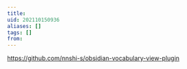```yaml
---
title: 
uid: 202110150936
aliases: []
tags: []
from: 
---
```

https://github.com/nnshi-s/obsidian-vocabulary-view-plugin